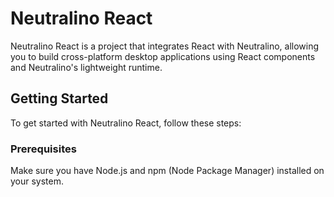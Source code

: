 # Neutralino React

Neutralino React is a project that integrates React with Neutralino, allowing you to build cross-platform desktop applications using React components and Neutralino's lightweight runtime.

## Getting Started

To get started with Neutralino React, follow these steps:

### Prerequisites

Make sure you have Node.js and npm (Node Package Manager) installed on your system.